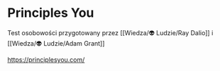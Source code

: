# Principles You
Test osobowości przygotowany przez [[Wiedza/👽 Ludzie/Ray Dalio]] i [[Wiedza/👽 Ludzie/Adam Grant]]

https://principlesyou.com/